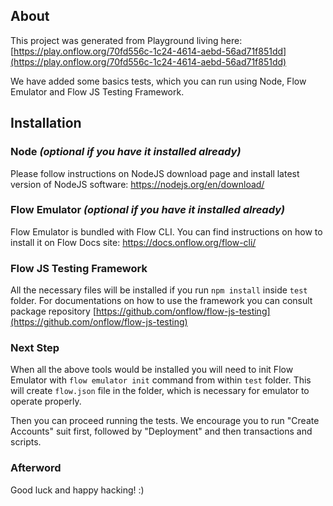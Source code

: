 ## About
This project was generated from Playground living here:
[https://play.onflow.org/70fd556c-1c24-4614-aebd-56ad71f851dd](https://play.onflow.org/70fd556c-1c24-4614-aebd-56ad71f851dd)

We have added some basics tests, which you can run using Node, Flow Emulator and Flow JS Testing Framework.

## Installation
### Node *(optional if you have it installed already)*
Please follow instructions on NodeJS download page and install latest version of NodeJS software:
https://nodejs.org/en/download/

### Flow Emulator *(optional if you have it installed already)*
Flow Emulator is bundled with Flow CLI. You can find instructions on how to install it on Flow Docs site:
https://docs.onflow.org/flow-cli/

### Flow JS Testing Framework
All the necessary files will be installed if you run `npm install` inside `test` folder. For documentations on how to use
the framework you can consult package repository [https://github.com/onflow/flow-js-testing](https://github.com/onflow/flow-js-testing)

### Next Step
When all the above tools would be installed you will need to init Flow Emulator with `flow emulator init` command from within
`test` folder. This will create `flow.json` file in the folder, which is necessary for emulator to operate properly.

Then you can proceed running the tests. We encourage you to run "Create Accounts" suit first, followed by "Deployment" and then
transactions and scripts.

### Afterword
Good luck and happy hacking! :)